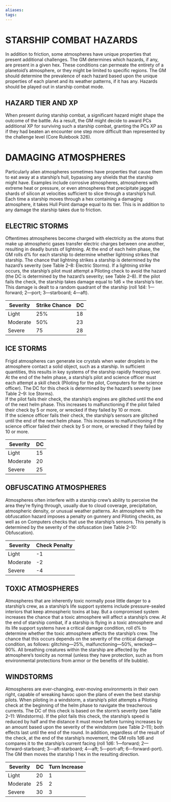 ```yaml
---
aliases: 
tags: 
---
```

# STARSHIP COMBAT HAZARDS

In addition to friction, some atmospheres have unique properties that present additional challenges. The GM determines which hazards, if any, are present in a given hex. These conditions can permeate the entirety of a planetoid’s atmosphere, or they might be limited to specific regions. The GM should determine the prevalence of each hazard based upon the unique properties of each planet and its weather patterns, if it has any. Hazards should be played out in starship combat mode. 

## HAZARD TIER AND XP

When present during starship combat, a significant hazard might shape the outcome of the battle. As a result, the GM might decide to award PCs additional XP for surviving such a starship combat, granting the PCs XP as if they had beaten an encounter one step more difficult than represented by the challenge level (Core Rulebook 326).  

# DAMAGING ATMOSPHERES

Particularly alien atmospheres sometimes have properties that cause them to eat away at a starship’s hull, bypassing any shields that the starship might have. Examples include corrosive atmospheres, atmospheres with extreme heat or pressure, or even atmospheres that precipitate jagged shards of silicon at velocities sufficient to slice through a starship’s hull.  
Each time a starship moves through a hex containing a damaging atmosphere, it takes Hull Point damage equal to its tier. This is in addition to any damage the starship takes due to friction.  

## ELECTRIC STORMS

Oftentimes atmospheres become charged with electricity as the atoms that make up atmospheric gases transfer electric charges between one another, resulting in deadly bursts of lightning. At the end of each helm phase, the GM rolls d% for each starship to determine whether lightning strikes that starship. The chance that lightning strikes a starship is determined by the hazard’s severity (see Table 2–8: Electric Storms). If a lightning strike occurs, the starship’s pilot must attempt a Piloting check to avoid the hazard (the DC is determined by the hazard’s severity; see Table 2–8). If the pilot fails the check, the starship takes damage equal to 1d6 × the starship’s tier. This damage is dealt to a random quadrant of the starship (roll 1d4: 1—forward; 2—port; 3—starboard; 4—aft).

| Severity | Strike Chance | DC  |
| -------- | ------------- | --- |
| Light    | 25%           | 18  |
| Moderate | 50%           | 23  |
| Severe   | 75            | 28  | 

## ICE STORMS
Frigid atmospheres can generate ice crystals when water droplets in the atmosphere contact a solid object, such as a starship. In sufficient quantities, this results in key systems of the starship rapidly freezing over. At the end of the helm phase, a starship’s pilot and science officer must each attempt a skill check (Piloting for the pilot, Computers for the science officer). The DC for this check is determined by the hazard’s severity (see Table 2–9: Ice Storms).  
If the pilot fails their check, the starship’s engines are glitched until the end of the next helm phase. This increases to malfunctioning if the pilot failed their check by 5 or more, or wrecked if they failed by 10 or more.  
If the science officer fails their check, the starship’s sensors are glitched until the end of the next helm phase. This increases to malfunctioning if the science officer failed their check by 5 or more, or wrecked if they failed by 10 or more.

| Severity | DC  |
| -------- | --- |
| Light    | 15  |
| Moderate | 20  |
| Severe   | 25  | 

## OBFUSCATING ATMOSPHERES

Atmospheres often interfere with a starship crew’s ability to perceive the area they’re flying through, usually due to cloud coverage, precipitation, atmospheric density, or unusual weather patterns. An atmosphere with the obfuscation hazard imposes a penalty on gunnery and Piloting checks, as well as on Computers checks that use the starship’s sensors. This penalty is determined by the severity of the obfuscation (see Table 2–10: Obfuscation).

| Severity | Check Penalty |
| -------- | ------------- |
| Light    | -1            |
| Moderate | -2            |
| Severe   | -4            |

## TOXIC ATMOSPHERES

Atmospheres that are inherently toxic normally pose little danger to a starship’s crew, as a starship’s life support systems include pressure-sealed interiors that keep atmospheric toxins at bay. But a compromised system increases the chance that a toxic atmosphere will affect a starship’s crew. At the end of starship combat, if a starship is flying in a toxic atmosphere and its life support systems have a critical damage condition, roll d% to determine whether the toxic atmosphere affects the starship’s crew. The chance that this occurs depends on the severity of the critical damage condition, as follows: glitching—25%, malfunctioning—50%, wrecked—90%. All breathing creatures within the starship are affected by the atmosphere’s toxicity as normal (unless they have protection, such as from environmental protections from armor or the benefits of life bubble).  

## WINDSTORMS

Atmospheres are ever-changing, ever-moving environments in their own right, capable of wreaking havoc upon the plans of even the best starship pilots. When piloting in a windstorm, a starship’s pilot attempts a Piloting check at the beginning of the helm phase to navigate the treacherous currents. The DC of this check is based on the storm’s severity (see Table 2–11: Windstorms). If the pilot fails this check, the starship’s speed is reduced by half and the distance it must move before turning increases by an amount based upon the severity of the windstorm (see Table 2–11); both effects last until the end of the round. In addition, regardless of the result of the check, at the end of the starship’s movement, the GM rolls 1d6 and compares it to the starship’s current facing (roll 1d6: 1—forward; 2—forward-starboard; 3—aft-starboard; 4—aft; 5—port-aft; 6—forward-port). The GM then moves the starship 1 hex in the resulting direction.

| Severity | DC  | Turn Increase |
| -------- | --- | ------------- |
| Light    | 20  | 1             |
| Moderate | 25  | 2             |
| Severe   | 30  | 3             | 

